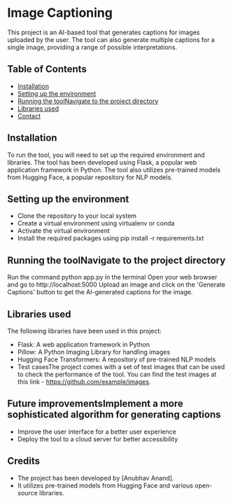 # Image Captioning

This project is an AI-based tool that generates captions for images uploaded by the user. The tool can also generate multiple captions for a single image, providing a range of possible interpretations.

## Table of Contents

- [Installation](#installation)
- [Setting up the environment](#usage)
- [Running the toolNavigate to the project directory](#contributing)
- [Libraries used](#license)
- [Contact](#contact)

## Installation

To run the tool, you will need to set up the required environment and libraries. The tool has been developed using Flask, a popular web application framework in Python. The tool also utilizes pre-trained models from Hugging Face, a popular repository for NLP models.

## Setting up the environment

* Clone the repository to your local system
* Create a virtual environment using virtualenv or conda
* Activate the virtual environment
* Install the required packages using pip install -r requirements.txt

## Running the toolNavigate to the project directory

Run the command python app.py in the terminal
Open your web browser and go to http://localhost:5000
Upload an image and click on the 'Generate Captions' button to get the AI-generated captions for the image.

## Libraries used

The following libraries have been used in this project:
* Flask: A web application framework in Python
* Pillow: A Python Imaging Library for handling images
* Hugging Face Transformers: A repository of pre-trained NLP models
* Test casesThe project comes with a set of test images that can be used to check the performance of the tool. You can find the test images at this link - https://github.com/example/images.

## Future improvementsImplement a more sophisticated algorithm for generating captions
* Improve the user interface for a better user experience
* Deploy the tool to a cloud server for better accessibility

## Credits

* The project has been developed by [Anubhav Anand].
* It utilizes pre-trained models from Hugging Face and various open-source libraries.

